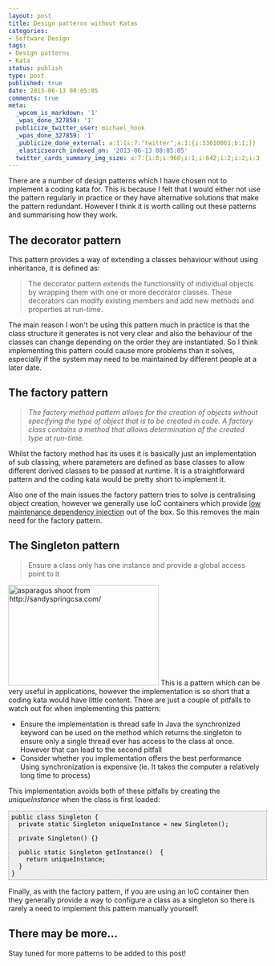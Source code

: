 ```yaml
---
layout: post
title: Design patterns without Katas
categories:
- Software Design
tags:
- Design patterns
- Kata
status: publish
type: post
published: true
date: 2013-06-13 08:05:05
comments: true
meta:
  _wpcom_is_markdown: '1'
  _wpas_done_327858: '1'
  publicize_twitter_user: michael_hook
  _wpas_done_327859: '1'
  _publicize_done_external: a:1:{s:7:"twitter";a:1:{i:33610861;b:1;}}
  _elasticsearch_indexed_on: '2013-06-13 08:05:05'
  twitter_cards_summary_img_size: a:7:{i:0;i:960;i:1;i:642;i:2;i:2;i:3;s:24:"width="960"    height="642"";s:4:"bits";i:8;s:8:"channels";i:3;s:4:"mime";s:10:"image/jpeg";}
---
```

There are a number of design patterns which I have chosen not to implement a coding kata for. This is because I felt that I would either not use the pattern regularly in practice or they have alternative solutions that make the pattern redundant. However I think it is worth calling out these patterns and summarising how they work.

<h2>The decorator pattern</h2>

This pattern provides a way of extending a classes behaviour without using inheritance, it is defined as:

<blockquote>The decorator pattern extends the functionality of individual objects by wrapping them with one or more decorator classes. These decorators can modify existing members and add new methods and properties at run-time.</blockquote>

The main reason I won't be using this pattern much in practice is that the class structure it generates is not very clear and also the behaviour of   the classes can change depending on the order they are instantiated. So I think implementing this pattern could cause more problems than it solves, especially if the system may need to be maintained by different people at a later date.

<h2>The factory pattern</h2>

<blockquote><em>The factory method pattern allows for the creation of objects without specifying the type of object that is to be created in code. A factory class contains a method that allows determination of the created type at run-time.</em></blockquote>

Whilst the factory method has its uses it is basically just an implementation of sub classing, where parameters are defined as base classes to allow different derived classes to be passed at runtime. It is a straightforward pattern and the coding kata would be pretty short to implement it.

Also one of the main issues the factory pattern tries to solve is centralising object creation, however we generally use IoC containers which provide <a href="http://stackoverflow.com/questions/871405/why-do-i-need-an-ioc-container-as-opposed-to-straightforward-di-code">low maintenance dependency injection</a>  out of the box. So this removes the main need for the factory pattern.

<h2>The Singleton pattern</h2>

<blockquote>Ensure a class only has one instance and provide a global access point to it</blockquote>

<a href="http://bakingwebsites.files.wordpress.com/2013/06/asparagus-shoot.jpg"><img class="alignright size-medium wp-image-460" alt="asparagus shoot from http://sandyspringcsa.com/" src="http://bakingwebsites.files.wordpress.com/2013/06/asparagus-shoot.jpg?w=300" width="300" height="200" /></a>
This is a pattern which can be very useful in applications, however the implementation is so short that a coding kata would have little content. There are just a couple of pitfalls to watch out for when implementing this pattern:

<ul>
    <li><span style="line-height:16px;">Ensure the implementation is  thread safe
In Java the synchronized keyword can be used on the method which returns the singleton to ensure only a single thread ever has access to the class at once. However that can lead to the second pitfall</span></li>
    <li>Consider whether you implementation offers the best performance
Using synchronization is expensive (ie. It takes the computer a relatively long time to process)</li>
</ul>

This implementation avoids both of these pitfalls by creating the <em>uniqueInstance</em> when the class is first loaded:

<pre style="font-family:Andale Mono, Lucida Console, Monaco, fixed, monospace;color:#000000;background-color:#eee;font-size:12px;border:1px dashed #999999;line-height:14px;overflow:auto;width:100%;padding:5px;">public class Singleton {
  private static Singleton uniqueInstance = new Singleton();

  private Singleton() {}

  public static Singleton getInstance()  {
    return uniqueInstance;
  }
}</pre>

Finally, as with the factory pattern, if you are using an IoC container then they generally provide a way to configure a class as a singleton so there is rarely a need to implement this pattern manually yourself.

<h2>There may be more...</h2>

Stay tuned for more patterns to be added to this post!
